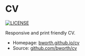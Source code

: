 # CV

[![LICENSE](https://img.shields.io/badge/license-MIT-lightgrey.svg)](https://github.com/bworth/cv/blob/main/LICENSE)

Responsive and print friendly CV.

* Homepage: [bworth.github.io/cv](https://bworth.github.io/cv)
* Source: [github.com/bworth/cv](https://github.com/bworth/cv)
